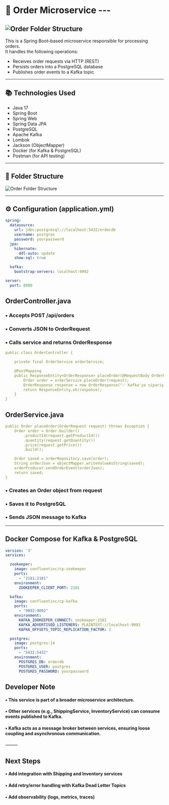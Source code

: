# 🛒 Order Microservice ---
![Order Folder Structure](images/micro.png) 
---

This is a Spring Boot–based microservice responsible for processing orders.  
It handles the following operations:
- Receives order requests via HTTP (REST)
- Persists orders into a PostgreSQL database
- Publishes order events to a Kafka topic

---

## 📚 Technologies Used

- Java 17
- Spring Boot
- Spring Web
- Spring Data JPA
- PostgreSQL
- Apache Kafka
- Lombok
- Jackson (ObjectMapper)
- Docker (for Kafka & PostgreSQL)
- Postman (for API testing)

---

## 📂 Folder Structure 
![Order Folder Structure](images/or1.png)

---

## ⚙️ Configuration (application.yml)

```yaml
spring:
  datasource:
    url: jdbc:postgresql://localhost:5432/orderdb
    username: postgres
    password: yourpassword
  jpa:
    hibernate:
      ddl-auto: update
    show-sql: true

  kafka:
    bootstrap-servers: localhost:9092

server:
  port: 8080 
``` 

## OrderController.java
### •	Accepts POST /api/orders
### •	Converts JSON to OrderRequest
### •	Calls service and returns OrderResponse 

```yaml
public class OrderController {

    private final OrderService orderService;

    @PostMapping
    public ResponseEntity<OrderResponse> placeOrder(@RequestBody OrderRequest request) throws Exception {
        Order order = orderService.placeOrder(request);
        OrderResponse response = new OrderResponse("✅ Kafka'ya sipariş mesajı gönderildi", order);
        return ResponseEntity.ok(response);
    }
}
```
## OrderService.java

```yaml
public Order placeOrder(OrderRequest request) throws Exception {
    Order order = Order.builder()
        .productId(request.getProductId())
        .quantity(request.getQuantity())
        .price(request.getPrice())
        .build();

    Order saved = orderRepository.save(order);
    String orderJson = objectMapper.writeValueAsString(saved);
    orderProducer.sendOrderEvent(orderJson);
    return saved;
}
``` 
### 	•	Creates an Order object from request
### 	•	Saves it to PostgreSQL
### 	•	Sends JSON message to Kafka 

--- 
## Docker Compose for Kafka & PostgreSQL 
```yaml
version: '3'
services:

  zookeeper:
    image: confluentinc/cp-zookeeper
    ports:
      - "2181:2181"
    environment:
      ZOOKEEPER_CLIENT_PORT: 2181

  kafka:
    image: confluentinc/cp-kafka
    ports:
      - "9092:9092"
    environment:
      KAFKA_ZOOKEEPER_CONNECT: zookeeper:2181
      KAFKA_ADVERTISED_LISTENERS: PLAINTEXT://localhost:9092
      KAFKA_OFFSETS_TOPIC_REPLICATION_FACTOR: 1

  postgres:
    image: postgres:14
    ports:
      - "5432:5432"
    environment:
      POSTGRES_DB: orderdb
      POSTGRES_USER: postgres
      POSTGRES_PASSWORD: yourpassword
``` 
## Developer Note
#### •	This service is part of a broader microservice architecture.
#### •	Other services (e.g., ShippingService, InventoryService) can consume events published to Kafka.
#### •	Kafka acts as a message broker between services, ensuring loose coupling and asynchronous communication.

⸻
## Next Steps
#### •	Add integration with Shipping and Inventory services
#### •	Add retry/error handling with Kafka Dead Letter Topics
#### •	Add observability (logs, metrics, traces)